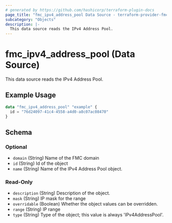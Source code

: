 ```yaml
---
# generated by https://github.com/hashicorp/terraform-plugin-docs
page_title: "fmc_ipv4_address_pool Data Source - terraform-provider-fmc"
subcategory: "Objects"
description: |-
  This data source reads the IPv4 Address Pool.
---
```


# fmc_ipv4_address_pool (Data Source)

This data source reads the IPv4 Address Pool.

## Example Usage

```terraform
data "fmc_ipv4_address_pool" "example" {
  id = "76d24097-41c4-4558-a4d0-a8c07ac08470"
}
```

<!-- schema generated by tfplugindocs -->
## Schema

### Optional

- `domain` (String) Name of the FMC domain
- `id` (String) Id of the object
- `name` (String) Name of the IPv4 Address Pool object.

### Read-Only

- `description` (String) Description of the object.
- `mask` (String) IP mask for the range
- `overridable` (Boolean) Whether the object values can be overridden.
- `range` (String) IP range
- `type` (String) Type of the object; this value is always 'IPv4AddressPool'.
